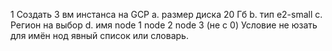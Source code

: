 1 Создать 3 вм инстанса на GCP
a. размер диска 20 Гб
b. тип e2-small
c. Регион на выбор
d. имя node 1 node 2 node 3 (не с 0)
Условие не юзать для имён нод явный список или словарь.
